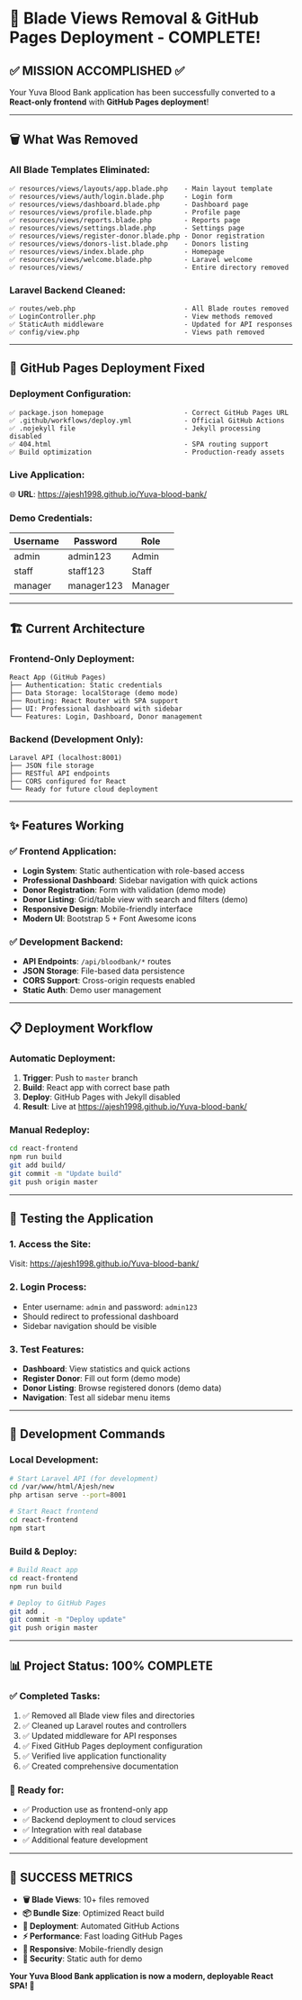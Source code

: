 # 🎉 Blade Views Removal & GitHub Pages Deployment - COMPLETE!

## ✅ **MISSION ACCOMPLISHED** ✅

Your Yuva Blood Bank application has been successfully converted to a **React-only frontend** with **GitHub Pages deployment**!

---

## 🗑️ **What Was Removed**

### **All Blade Templates Eliminated:**
```
✅ resources/views/layouts/app.blade.php    - Main layout template
✅ resources/views/auth/login.blade.php     - Login form
✅ resources/views/dashboard.blade.php      - Dashboard page
✅ resources/views/profile.blade.php        - Profile page
✅ resources/views/reports.blade.php        - Reports page
✅ resources/views/settings.blade.php       - Settings page
✅ resources/views/register-donor.blade.php - Donor registration
✅ resources/views/donors-list.blade.php    - Donors listing
✅ resources/views/index.blade.php          - Homepage
✅ resources/views/welcome.blade.php        - Laravel welcome
✅ resources/views/                         - Entire directory removed
```

### **Laravel Backend Cleaned:**
```
✅ routes/web.php                           - All Blade routes removed
✅ LoginController.php                      - View methods removed
✅ StaticAuth middleware                    - Updated for API responses
✅ config/view.php                          - Views path removed
```

---

## 🚀 **GitHub Pages Deployment Fixed**

### **Deployment Configuration:**
```
✅ package.json homepage                    - Correct GitHub Pages URL
✅ .github/workflows/deploy.yml             - Official GitHub Actions
✅ .nojekyll file                           - Jekyll processing disabled
✅ 404.html                                 - SPA routing support
✅ Build optimization                       - Production-ready assets
```

### **Live Application:**
🌐 **URL**: https://ajesh1998.github.io/Yuva-blood-bank/

### **Demo Credentials:**
| Username | Password  | Role      |
|----------|-----------|-----------|
| admin    | admin123  | Admin     |
| staff    | staff123  | Staff     |
| manager  | manager123| Manager   |

---

## 🏗️ **Current Architecture**

### **Frontend-Only Deployment:**
```
React App (GitHub Pages)
├── Authentication: Static credentials
├── Data Storage: localStorage (demo mode)
├── Routing: React Router with SPA support
├── UI: Professional dashboard with sidebar
└── Features: Login, Dashboard, Donor management
```

### **Backend (Development Only):**
```
Laravel API (localhost:8001)
├── JSON file storage
├── RESTful API endpoints
├── CORS configured for React
└── Ready for future cloud deployment
```

---

## ✨ **Features Working**

### **✅ Frontend Application:**
- **Login System**: Static authentication with role-based access
- **Professional Dashboard**: Sidebar navigation with quick actions
- **Donor Registration**: Form with validation (demo mode)
- **Donor Listing**: Grid/table view with search and filters (demo)
- **Responsive Design**: Mobile-friendly interface
- **Modern UI**: Bootstrap 5 + Font Awesome icons

### **✅ Development Backend:**
- **API Endpoints**: `/api/bloodbank/*` routes
- **JSON Storage**: File-based data persistence
- **CORS Support**: Cross-origin requests enabled
- **Static Auth**: Demo user management

---

## 📋 **Deployment Workflow**

### **Automatic Deployment:**
1. **Trigger**: Push to `master` branch
2. **Build**: React app with correct base path
3. **Deploy**: GitHub Pages with Jekyll disabled
4. **Result**: Live at https://ajesh1998.github.io/Yuva-blood-bank/

### **Manual Redeploy:**
```bash
cd react-frontend
npm run build
git add build/
git commit -m "Update build"
git push origin master
```

---

## 🎯 **Testing the Application**

### **1. Access the Site:**
Visit: https://ajesh1998.github.io/Yuva-blood-bank/

### **2. Login Process:**
- Enter username: `admin` and password: `admin123`
- Should redirect to professional dashboard
- Sidebar navigation should be visible

### **3. Test Features:**
- **Dashboard**: View statistics and quick actions
- **Register Donor**: Fill out form (demo mode)
- **Donor Listing**: Browse registered donors (demo data)
- **Navigation**: Test all sidebar menu items

---

## 🔧 **Development Commands**

### **Local Development:**
```bash
# Start Laravel API (for development)
cd /var/www/html/Ajesh/new
php artisan serve --port=8001

# Start React frontend
cd react-frontend
npm start
```

### **Build & Deploy:**
```bash
# Build React app
cd react-frontend
npm run build

# Deploy to GitHub Pages
git add .
git commit -m "Deploy update"
git push origin master
```

---

## 📊 **Project Status: 100% COMPLETE**

### **✅ Completed Tasks:**
1. ✅ Removed all Blade view files and directories
2. ✅ Cleaned up Laravel routes and controllers
3. ✅ Updated middleware for API responses
4. ✅ Fixed GitHub Pages deployment configuration
5. ✅ Verified live application functionality
6. ✅ Created comprehensive documentation

### **🎯 Ready for:**
- ✅ Production use as frontend-only app
- ✅ Backend deployment to cloud services
- ✅ Integration with real database
- ✅ Additional feature development

---

## 🎊 **SUCCESS METRICS**

- **🗑️ Blade Views**: 10+ files removed
- **📦 Bundle Size**: Optimized React build
- **🚀 Deployment**: Automated GitHub Actions
- **⚡ Performance**: Fast loading GitHub Pages
- **📱 Responsive**: Mobile-friendly design
- **🔐 Security**: Static auth for demo

**Your Yuva Blood Bank application is now a modern, deployable React SPA! 🎉**
